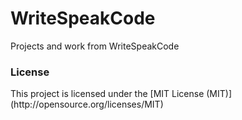 WriteSpeakCode
==============

Projects and work from WriteSpeakCode

<h3>License </h3>
This project is licensed under the [MIT License (MIT)](http://opensource.org/licenses/MIT)

